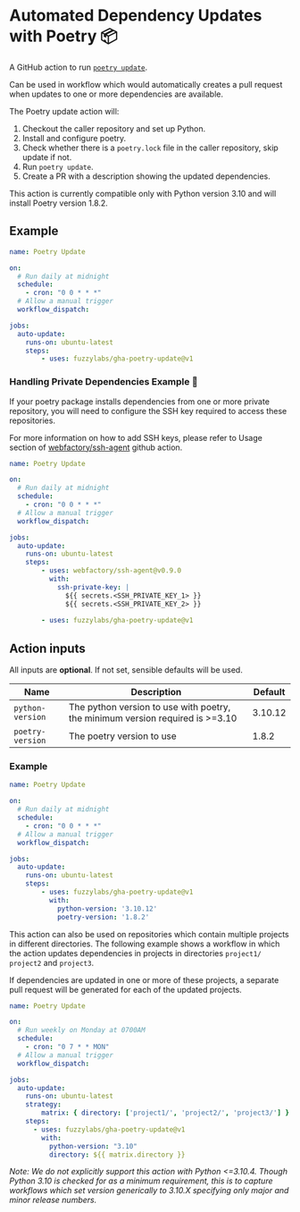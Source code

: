 # Automated Dependency Updates with Poetry 📦

A GitHub action to run [`poetry update`](https://python-poetry.org/docs/cli/#update).

Can be used in workflow which would automatically creates a pull request when updates to one or more dependencies are available.

The Poetry update action will:
1. Checkout the caller repository and set up Python.
2. Install and configure poetry.
3. Check whether there is a `poetry.lock` file in the caller repository, skip update if not.
4. Run `poetry update`.
5. Create a PR with a description showing the updated dependencies.

This action is currently compatible only with Python version 3.10 and will install Poetry version 1.8.2.

## Example

```yaml
name: Poetry Update

on: 
  # Run daily at midnight
  schedule:
    - cron: "0 0 * * *"
  # Allow a manual trigger
  workflow_dispatch:

jobs:
  auto-update:
    runs-on: ubuntu-latest
    steps:
        - uses: fuzzylabs/gha-poetry-update@v1
```

 ### Handling Private Dependencies Example 🔐

If your poetry package installs dependencies from one or more private repository, you will need to configure the SSH key required to access these repositories.

For more information on how to add SSH keys, please refer to Usage section of [webfactory/ssh-agent](https://github.com/webfactory/ssh-agent?tab=readme-ov-file#usage) github action.

```yaml
name: Poetry Update

on: 
  # Run daily at midnight
  schedule:
    - cron: "0 0 * * *"
  # Allow a manual trigger
  workflow_dispatch:

jobs:
  auto-update:
    runs-on: ubuntu-latest
    steps:
        - uses: webfactory/ssh-agent@v0.9.0
          with:
            ssh-private-key: |
              ${{ secrets.<SSH_PRIVATE_KEY_1> }}
              ${{ secrets.<SSH_PRIVATE_KEY_2> }}
    
        - uses: fuzzylabs/gha-poetry-update@v1
```

## Action inputs

All inputs are **optional**. If not set, sensible defaults will be used.

| Name | Description | Default |
| --- | --- | --- |
| `python-version` | The python version to use with poetry, the minimum version required is >=3.10 | 3.10.12 |
| `poetry-version` | The poetry version to use | 1.8.2 |

### Example

```yaml
name: Poetry Update

on: 
  # Run daily at midnight
  schedule:
    - cron: "0 0 * * *"
  # Allow a manual trigger
  workflow_dispatch:

jobs:
  auto-update:
    runs-on: ubuntu-latest
    steps:
        - uses: fuzzylabs/gha-poetry-update@v1
          with:
            python-version: '3.10.12'
            poetry-version: '1.8.2'
```

This action can also be used on repositories which contain multiple projects in different directories. The following example shows a workflow in which the action updates dependencies in projects in directories `project1/` `project2` and `project3`.

If dependencies are updated in one or more of these projects, a separate pull request
will be generated for each of the updated projects.

```yaml
name: Poetry Update

on:
  # Run weekly on Monday at 0700AM
  schedule:
    - cron: "0 7 * * MON"
  # Allow a manual trigger
  workflow_dispatch:

jobs:
  auto-update:
    runs-on: ubuntu-latest
    strategy:
        matrix: { directory: ['project1/', 'project2/', 'project3/'] }
    steps:
      - uses: fuzzylabs/gha-poetry-update@v1
        with:
          python-version: "3.10"
          directory: ${{ matrix.directory }}

```
_Note: We do not explicitly support this action with Python <=3.10.4. Though Python 3.10 is checked for as a minimum requirement, this is to capture workflows which set version generically to 3.10.X specifying only major and minor release numbers._